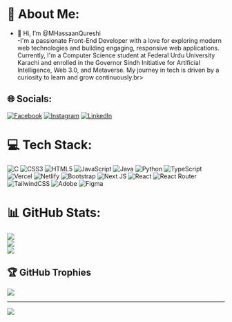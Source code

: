 # 💫 About Me:
- 👋 Hi, I’m @MHassaanQureshi<br>-I'm a passionate Front-End Developer with a love for exploring modern web technologies and building engaging, responsive web applications. Currently, I'm a Computer Science student at Federal Urdu University Karachi and enrolled in the Governor Sindh Initiative for Artificial Intelligence, Web 3.0, and Metaverse. My journey in tech is driven by a curiosity to learn and grow continuously.br><br>


## 🌐 Socials:
[![Facebook](https://img.shields.io/badge/Facebook-%231877F2.svg?logo=Facebook&logoColor=white)](https://facebook.com/https://www.facebook.com/hassaan.haroon.568?mibextid=ZbWKwL.) [![Instagram](https://img.shields.io/badge/Instagram-%23E4405F.svg?logo=Instagram&logoColor=white)](https://instagram.com/https://instagram.com/muhammad_.hassaan_?utm_source=qr&igshid=OGU0MmVlOWVjOQ==) [![LinkedIn](https://img.shields.io/badge/LinkedIn-%230077B5.svg?logo=linkedin&logoColor=white)](https://linkedin.com/in/:https://www.linkedin.com/in/muhammad-hassaan-qureshi-2202a9257.) 

# 💻 Tech Stack:
![C](https://img.shields.io/badge/c-%2300599C.svg?style=for-the-badge&logo=c&logoColor=white) ![CSS3](https://img.shields.io/badge/css3-%231572B6.svg?style=for-the-badge&logo=css3&logoColor=white) ![HTML5](https://img.shields.io/badge/html5-%23E34F26.svg?style=for-the-badge&logo=html5&logoColor=white) ![JavaScript](https://img.shields.io/badge/javascript-%23323330.svg?style=for-the-badge&logo=javascript&logoColor=%23F7DF1E) ![Java](https://img.shields.io/badge/java-%23ED8B00.svg?style=for-the-badge&logo=openjdk&logoColor=white) ![Python](https://img.shields.io/badge/python-3670A0?style=for-the-badge&logo=python&logoColor=ffdd54) ![TypeScript](https://img.shields.io/badge/typescript-%23007ACC.svg?style=for-the-badge&logo=typescript&logoColor=white) ![Vercel](https://img.shields.io/badge/vercel-%23000000.svg?style=for-the-badge&logo=vercel&logoColor=white) ![Netlify](https://img.shields.io/badge/netlify-%23000000.svg?style=for-the-badge&logo=netlify&logoColor=#00C7B7) ![Bootstrap](https://img.shields.io/badge/bootstrap-%238511FA.svg?style=for-the-badge&logo=bootstrap&logoColor=white) ![Next JS](https://img.shields.io/badge/Next-black?style=for-the-badge&logo=next.js&logoColor=white) ![React](https://img.shields.io/badge/react-%2320232a.svg?style=for-the-badge&logo=react&logoColor=%2361DAFB) ![React Router](https://img.shields.io/badge/React_Router-CA4245?style=for-the-badge&logo=react-router&logoColor=white) ![TailwindCSS](https://img.shields.io/badge/tailwindcss-%2338B2AC.svg?style=for-the-badge&logo=tailwind-css&logoColor=white) ![Adobe](https://img.shields.io/badge/adobe-%23FF0000.svg?style=for-the-badge&logo=adobe&logoColor=white) ![Figma](https://img.shields.io/badge/figma-%23F24E1E.svg?style=for-the-badge&logo=figma&logoColor=white)
# 📊 GitHub Stats:
![](https://github-readme-stats.vercel.app/api?username=MHassaanQureshi&theme=dark&hide_border=false&include_all_commits=true&count_private=true)<br/>
![](https://github-readme-streak-stats.herokuapp.com/?user=MHassaanQureshi&theme=dark&hide_border=false)<br/>
![](https://github-readme-stats.vercel.app/api/top-langs/?username=MHassaanQureshi&theme=dark&hide_border=false&include_all_commits=true&count_private=true&layout=compact)

## 🏆 GitHub Trophies
![](https://github-profile-trophy.vercel.app/?username=MHassaanQureshi&theme=radical&no-frame=false&no-bg=true&margin-w=4)

---
[![](https://visitcount.itsvg.in/api?id=MHassaanQureshi&icon=6&color=0)](https://visitcount.itsvg.in)

<!-- Proudly created with GPRM ( https://gprm.itsvg.in ) -->
